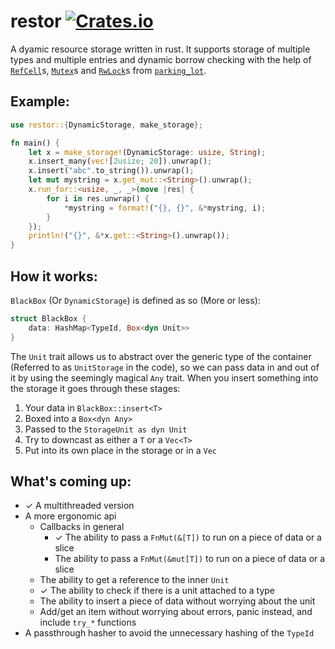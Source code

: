 # restor [![Crates.io](https://img.shields.io/badge/crates.io-docs.rs-brightgreen.svg?link=https://crates.io/crates/restor&link=https://docs.rs/restor/)](docs.rs/restor)
A dyamic resource storage written in rust. It supports storage of multiple types and multiple entries and dynamic borrow checking with the help of [`RefCell`](https://doc.rust-lang.org/std/cell/struct.RefCell.html)s, [`Mutex`](https://docs.rs/parking_lot/0.7.1/parking_lot/type.Mutex.html)s and [`RwLock`](https://docs.rs/parking_lot/0.7.1/parking_lot/type.RwLock.html)s from [`parking_lot`](https://docs.rs/parking_lot/0.7.1/parking_lot/index.html).

## Example:
```rust
use restor::{DynamicStorage, make_storage};

fn main() {
    let x = make_storage!(DynamicStorage: usize, String);
    x.insert_many(vec![2usize; 20]).unwrap();
    x.insert("abc".to_string()).unwrap();
    let mut mystring = x.get_mut::<String>().unwrap();
    x.run_for::<usize, _, _>(move |res| {
        for i in res.unwrap() {
            *mystring = format!("{}, {}", &*mystring, i);
        }
    });
    println!("{}", &*x.get::<String>().unwrap());
}
```

## How it works:
`BlackBox` (Or `DynamicStorage`) is defined as so (More or less):
```rust
struct BlackBox {
    data: HashMap<TypeId, Box<dyn Unit>>
}
```
The `Unit` trait allows us to abstract over the generic type of the container (Referred to as `UnitStorage` in the code), so we can pass data in and out of it by using the seemingly magical `Any` trait. When you insert something into the storage it goes through these stages:  
1. Your data in `BlackBox::insert<T>`
2. Boxed into a  `Box<dyn Any>`
3. Passed to the `StorageUnit as dyn Unit`
4. Try to downcast as either a `T` or a `Vec<T>`
5. Put into its own place in the storage or in a `Vec`

## What's coming up:
- ✓ A multithreaded version
- A more ergonomic api
  - Callbacks in general
    - ✓ The ability to pass a `FnMut(&[T])` to run on a piece of data or a slice
    - The ability to pass a `FnMut(&mut[T])` to run on a piece of data or a slice
  - The ability to get a reference to the inner `Unit`
  - ✓ The ability to check if there is a unit attached to a type
  - The ability to insert a piece of data without worrying about the unit
  - Add/get an item without worrying about errors, panic instead, and include `try_*` functions
- A passthrough hasher to avoid the unnecessary hashing of the `TypeId`
